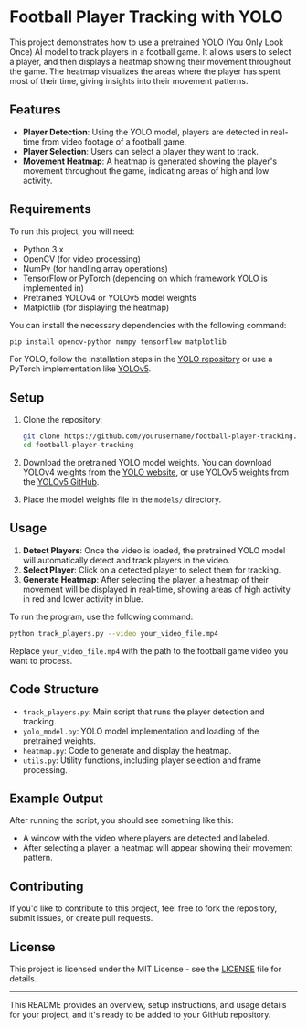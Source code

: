 # Football Player Tracking with YOLO

This project demonstrates how to use a pretrained YOLO (You Only Look Once) AI model to track players in a football game. It allows users to select a player, and then displays a heatmap showing their movement throughout the game. The heatmap visualizes the areas where the player has spent most of their time, giving insights into their movement patterns.

## Features

- **Player Detection**: Using the YOLO model, players are detected in real-time from video footage of a football game.
- **Player Selection**: Users can select a player they want to track.
- **Movement Heatmap**: A heatmap is generated showing the player's movement throughout the game, indicating areas of high and low activity.
  
## Requirements

To run this project, you will need:

- Python 3.x
- OpenCV (for video processing)
- NumPy (for handling array operations)
- TensorFlow or PyTorch (depending on which framework YOLO is implemented in)
- Pretrained YOLOv4 or YOLOv5 model weights
- Matplotlib (for displaying the heatmap)
  
You can install the necessary dependencies with the following command:

```bash
pip install opencv-python numpy tensorflow matplotlib
```

For YOLO, follow the installation steps in the [YOLO repository](https://github.com/AlexeyAB/darknet) or use a PyTorch implementation like [YOLOv5](https://github.com/ultralytics/yolov5).

## Setup

1. Clone the repository:
    ```bash
    git clone https://github.com/yourusername/football-player-tracking.git
    cd football-player-tracking
    ```

2. Download the pretrained YOLO model weights. You can download YOLOv4 weights from the [YOLO website](https://pjreddie.com/darknet/yolo/), or use YOLOv5 weights from the [YOLOv5 GitHub](https://github.com/ultralytics/yolov5).

3. Place the model weights file in the `models/` directory.

## Usage

1. **Detect Players**: Once the video is loaded, the pretrained YOLO model will automatically detect and track players in the video.
2. **Select Player**: Click on a detected player to select them for tracking.
3. **Generate Heatmap**: After selecting the player, a heatmap of their movement will be displayed in real-time, showing areas of high activity in red and lower activity in blue.

To run the program, use the following command:

```bash
python track_players.py --video your_video_file.mp4
```

Replace `your_video_file.mp4` with the path to the football game video you want to process.

## Code Structure

- `track_players.py`: Main script that runs the player detection and tracking.
- `yolo_model.py`: YOLO model implementation and loading of the pretrained weights.
- `heatmap.py`: Code to generate and display the heatmap.
- `utils.py`: Utility functions, including player selection and frame processing.

## Example Output

After running the script, you should see something like this:

- A window with the video where players are detected and labeled.
- After selecting a player, a heatmap will appear showing their movement pattern.

## Contributing

If you'd like to contribute to this project, feel free to fork the repository, submit issues, or create pull requests.

## License

This project is licensed under the MIT License - see the [LICENSE](LICENSE) file for details.

---

This README provides an overview, setup instructions, and usage details for your project, and it's ready to be added to your GitHub repository.
